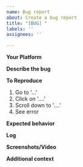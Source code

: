 ```yaml
---
name: Bug report
about: Create a bug report
title: "[BUG] "
labels: ''
assignees: ''

---
```

**Your Platform**
<!--- PC/Quest, Steam/Oculus store. Also include other information such as if you're using Revive or Oculus Link, custom launch options. -->

**Describe the bug**
<!--- A clear and concise description of what the bug is. -->

**To Reproduce**
<!--- Steps to reproduce the behavior: -->
1. Go to '...'
2. Click on '....'
3. Scroll down to '....'
4. See error

**Expected behavior**
<!--- A clear and concise description of what you expected to happen. -->

**Log**
<!--- The log file from the game session the issue occurred (restarting the game creates a new log file). 
The log file can be found at `Beat Saber\Logs\_latest.log` (`Beat Saber` being the folder `Beat Saber.exe` is in). You can drag-and-drop it into the Issue. -->

**Screenshots/Video**
<!--- If applicable, add screenshots to help explain your problem. -->

**Additional context**
<!--- Add any other context about the problem here. -->
